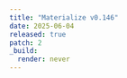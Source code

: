 ```yaml
---
title: "Materialize v0.146"
date: 2025-06-04
released: true
patch: 2
_build:
  render: never
---
```

